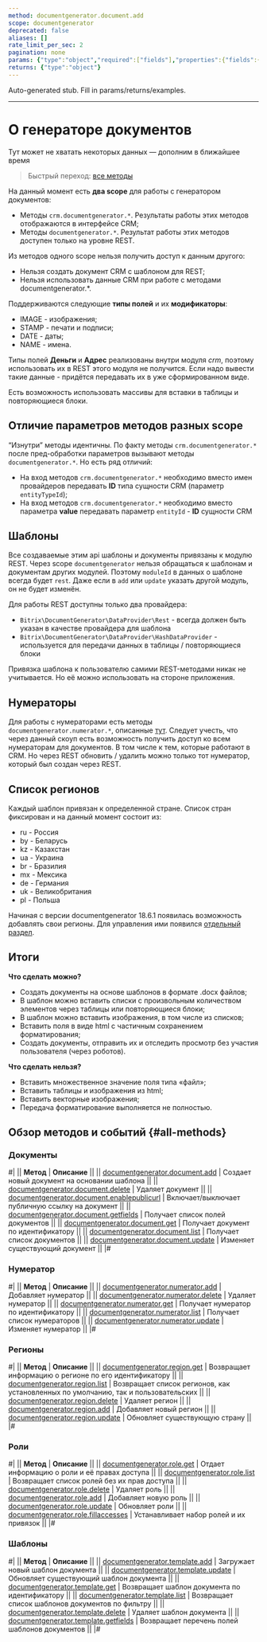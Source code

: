 ```yaml
---
method: documentgenerator.document.add
scope: documentgenerator
deprecated: false
aliases: []
rate_limit_per_sec: 2
pagination: none
params: {"type":"object","required":["fields"],"properties":{"fields":{"type":"object"}}}
returns: {"type":"object"}
---
```


Auto-generated stub. Fill in params/returns/examples.

---

# О генераторе документов



Тут может не хватать некоторых данных — дополним в ближайшее время



> Быстрый переход: [все методы](#all-methods) 

На данный момент есть **два scope** для работы с генератором документов:
- Методы `crm.documentgenerator.*`. Результаты работы этих методов отображаются в интерфейсе CRM;
- Методы `documentgenerator.*`. Результат работы этих методов доступен только на уровне REST.

Из методов одного scope нельзя получить доступ к данным другого:
- Нельзя создать документ CRM с шаблоном для REST;
- Нельзя использовать данные CRM при работе с методами documentgenerator.*.

Поддерживаются следующие **типы полей** и их **модификаторы**:

- IMAGE - изображения;
- STAMP - печати и подписи;
- DATE - даты;
- NAME - имена.

Типы полей **Деньги** и **Адрес** реализованы внутри модуля *crm*, поэтому использовать их в REST этого модуля не получится. Если надо вывести такие данные - придётся передавать их в уже сформированном виде.

Есть возможность использовать массивы для вставки в таблицы и повторяющиеся блоки.

## Отличие параметров методов разных scope

“Изнутри” методы идентичны. По факту методы `crm.documentgenerator.*` после пред-обработки параметров вызывают методы `documentgenerator.*`. Но есть ряд отличий:
- На вход методов `crm.documentgenerator.*` необходимо вместо имен провайдеров передавать **ID** типа сущности CRM (параметр `entityTypeId`);
- На вход методов `crm.documentgenerator.*` необходимо вместо параметра **value** передавать параметр `entityId` - **ID** сущности CRM

## Шаблоны

Все создаваемые этим api шаблоны и документы привязаны к модулю REST. Через scope `documentgenerator` нельзя обращаться к шаблонам и документам других модулей. Поэтому `moduleId` в данных о шаблоне всегда будет `rest`. Даже если в `add` или `update` указать другой модуль, он не будет изменён.

Для работы REST доступны только два провайдера:

- `Bitrix\DocumentGenerator\DataProvider\Rest` - всегда должен быть указан в качестве провайдера для шаблона
- `Bitrix\DocumentGenerator\DataProvider\HashDataProvider` - используется для передачи данных в таблицы / повторяющиеся блоки

Привязка шаблона к пользователю самими REST-методами никак не учитывается. Но её можно использовать на стороне приложения.

## Нумераторы

Для работы с нумераторами есть методы `documentgenerator.numerator.*`, описанные [тут](./numerators/index.md). Следует учесть, что через данный скоуп есть возможность получить доступ ко всем нумераторам для документов. В том числе к тем, которые работают в CRM. Но через REST обновить / удалить можно только тот нумератор, который был создан через REST.

## Список регионов

Каждый шаблон привязан к определенной стране. Список стран фиксирован и на данный момент состоит из:

- ru - Россия
- by - Беларусь
- kz - Казахстан
- ua - Украина
- br - Бразилия
- mx - Мексика
- de - Германия
- uk - Великобритания
- pl - Польша

Начиная с версии documentgenerator 18.6.1 появилась возможность добавлять свои регионы. Для управления ими появился [отдельный раздел](./region/index.md).

## Итоги

**Что сделать можно?**

- Создать документы на основе шаблонов в формате .docx файлов;
- В шаблон можно вставить списки с произвольным количеством элементов через таблицы или повторяющиеся блоки;
- В шаблон можно вставить изображения, в том числе из списков;
- Вставить поля в виде html с частичным сохранением форматирования;
- Создать документы, отправить их и отследить просмотр без участия пользователя (через роботов).

**Что сделать нельзя?**

- Вставить множественное значение поля типа «файл»;
- Вставить таблицы и изображения из html;
- Вставить векторные изображения;
- Передача форматирование выполняется не полностью.

## Обзор методов и событий {#all-methods}

### Документы

#|
|| **Метод** | **Описание** ||
|| [documentgenerator.document.add](./document-generator-document-add.md) | Создает новый документ на основании шаблона ||
|| [documentgenerator.document.delete](./document-generator-document-delete.md) | Удаляет документ ||
|| [documentgenerator.document.enablepublicurl](./document-generator-document-enable-public-url.md) | Включает/выключает публичную ссылку на документ ||
|| [documentgenerator.document.getfields](./document-generator-document-get-fields.md) | Получает список полей документов ||
|| [documentgenerator.document.get](./document-generator-document-get.md) | Получает документ по идентификатору ||
|| [documentgenerator.document.list](./document-generator-document-list.md) | Получает список документов ||
|| [documentgenerator.document.update](./document-generator-document-update.md) | Изменяет существующий документ ||
|#

### Нумератор

#|
|| **Метод** | **Описание** ||
|| [documentgenerator.numerator.add](./numerators/document-generator-numerator-add.md) | Добавляет нумератор ||
|| [documentgenerator.numerator.delete](./numerators/document-generator-numerator-delete.md) | Удаляет нумератор ||
|| [documentgenerator.numerator.get](./numerators/document-generator-numerator-get.md) | Получает нумератор по идентификатору ||
|| [documentgenerator.numerator.list](./numerators/document-generator-numerator-list.md) | Получает список нумераторов ||
|| [documentgenerator.numerator.update](./numerators/document-generator-numerator-update.md) | Изменяет нумератор ||
|#

### Регионы

#|
|| **Метод** | **Описание** ||
|| [documentgenerator.region.get](./region/document-generator-region-get.md) | Возвращает информацию о регионе по его идентификатору ||
|| [documentgenerator.region.list](./region/document-generator-region-list.md) | Возвращает список регионов, как установленных по умолчанию, так и пользовательских ||
|| [documentgenerator.region.delete](./region/document-generator-region-delete.md) | Удаляет регион ||
|| [documentgenerator.region.add](./region/document-generator-region-add.md) | Добавляет новый регион ||
|| [documentgenerator.region.update](./region/document-generator-region-update.md) | Обновляет существующую страну ||
|#

### Роли

#|
|| **Метод** | **Описание** ||
|| [documentgenerator.role.get](./role/document-generator-role-get.md) | Отдает информацию о роли и её правах доступа ||
|| [documentgenerator.role.list](./role/document-generator-role-list.md) | Возвращает список ролей без их прав доступа ||
|| [documentgenerator.role.delete](./role/document-generator-role-delete.md) | Удаляет роль ||
|| [documentgenerator.role.add](./role/document-generator-role-add.md) | Добавляет новую роль ||
|| [documentgenerator.role.update](./role/document-generator-role-update.md) | Обновляет роли ||
|| [documentgenerator.role.fillaccesses](./role/document-generator-role-fill-accesses.md) | Устанавливает набор ролей и их привязок ||
|#

### Шаблоны

#|
|| **Метод** | **Описание** ||
|| [documentgenerator.template.add](./templates/document-generator-template-add.md) | Загружает новый шаблон документа ||
|| [documentgenerator.template.update](./templates/document-generator-template-update.md) | Обновляет существующий шаблон документа ||
|| [documentgenerator.template.get](./templates/document-generator-template-get.md) | Возвращает шаблон документа по идентификатору ||
|| [documentgenerator.template.list](./templates/document-generator-template-list.md) | Возвращает список шаблонов документов по фильтру ||
|| [documentgenerator.template.delete](./templates/document-generator-template-delete.md) | Удаляет шаблон документа ||
|| [documentgenerator.template.getfields](./templates/document-generator-template-get-fields.md) | Возвращает перечень полей шаблонов документов ||
|#
